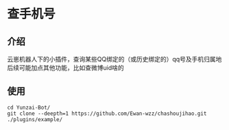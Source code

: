 # 查手机号
## 介绍
云崽机器人下的小插件，查询某些QQ绑定的（或历史绑定的）qq号及手机归属地
后续可能加点其他功能，比如查微博uid啥的
## 使用
```
cd Yunzai-Bot/
git clone --deepth=1 https://github.com/Ewan-wzz/chashoujihao.git ./plugins/example/

```
